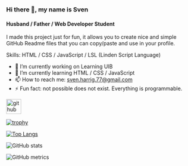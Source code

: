 ### Hi there 👋, my name is Sven
#### Husband / Father / Web Developer Student
I made this project just for fun, it allows you to create nice and simple GitHub Readme files that you can copy/paste and use in your profile.

Skills: HTML / CSS / JavaScript / LSL (Linden Script Language)

- 🔭 I’m currently working on Learning UIB 
- 🌱 I’m currently learning HTML / CSS / JavaScript 
- 📫 How to reach me: sven.harrig.77@gmail.com 
- ⚡ Fun fact: not possible does not exist. Everything is programmable. 


[<img src='https://cdn.jsdelivr.net/npm/simple-icons@3.0.1/icons/github.svg' alt='github' height='40'>](https://github.com/Svennse)  

[![trophy](https://github-profile-trophy.vercel.app/?username=Svennse)](https://github.com/ryo-ma/github-profile-trophy)

[![Top Langs](https://github-readme-stats.vercel.app/api/top-langs/?username=Svennse)](https://github.com/anuraghazra/github-readme-stats)

![GitHub stats](https://github-readme-stats.vercel.app/api?username=Svennse&show_icons=true)  

![GitHub metrics](https://metrics.lecoq.io/Svennse)  

